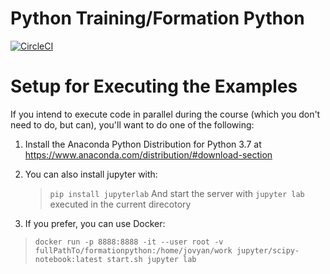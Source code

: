 # Python Training/Formation Python

[![CircleCI](https://circleci.com/gh/savoirfairelinux/formationpython.svg?style=svg)](https://circleci.com/gh/savoirfairelinux/formationpython)



# Setup for Executing the Examples
If you intend to execute code in parallel during the course (which you don't need to do, but can), you'll want to do one of the following:

1. Install the Anaconda Python Distribution for Python 3.7 at https://www.anaconda.com/distribution/#download-section

2. You can also install jupyter with:
    >`pip install jupyterlab`
    And start the server with `jupyter lab` executed in the current direcotory

3. If you prefer, you can use Docker:
> `docker run -p 8888:8888 -it --user root -v fullPathTo/formationpython:/home/jovyan/work jupyter/scipy-notebook:latest start.sh jupyter lab`



